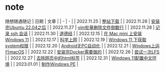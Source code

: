 # note
随想随遇随记
| 日期 | 文章 |
| - | - |
| 2022.11.25 | [整站下载](https://github.com/wrzssz/note/blob/main/2022.11.25.md) |
| 2022.11.26 | [安装完Ubuntu 22.04之后](https://github.com/wrzssz/note/blob/main/2022.11.26.md) |
| 2022.11.27 | [vim批量删除文件倒数行](https://github.com/wrzssz/note/blob/main/2022.11.27.md) |
| 2022.11.28 | [记录 ssh 会话](https://github.com/wrzssz/note/blob/main/2022.11.28.md) |
| 2022.11.30 | [道德经](https://github.com/wrzssz/note/blob/main/2022.11.30.md) |
| 2022.12.15 | [在 Mac mini 上安装 Windows 11](https://github.com/wrzssz/note/blob/main/2022.12.15.md) |
| 2022.12.17 | [科学上网](https://github.com/wrzssz/note/blob/main/2022.12.17.md) |
| 2022.12.19 | [Windows 11 下获取system权限](https://github.com/wrzssz/note/blob/main/2022.12.19.md) |
| 2022.12.20 | [Android无PC自动化](https://github.com/wrzssz/note/blob/main/2022.12.20.md) |
| 2022.12.21 | [Windows上运行macOS](https://github.com/wrzssz/note/blob/main/2022.12.21.md) |
| 2022.12.22 | [安装完Docker需要做的](https://github.com/wrzssz/note/blob/main/2022.12.22.md) |
| 2022.12.26 | [尝试一次LFS](https://github.com/wrzssz/note/blob/main/2022.12.26.md) |
| 2022.12.27 | [去除网页中的html标签](https://github.com/wrzssz/note/blob/main/2022.12.27.md) |
| 2022.12.31 | [Windows 11配置中文环境](https://github.com/wrzssz/note/blob/main/2022.12.31.md) |
| 2023.01.01 | [制作Windows PE](https://github.com/wrzssz/note/blob/main/2023.01.01.md) |